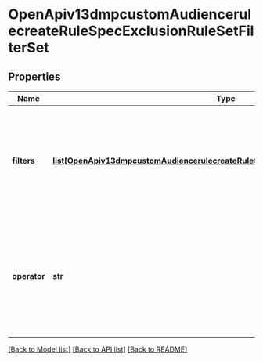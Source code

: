 # OpenApiv13dmpcustomAudiencerulecreateRuleSpecExclusionRuleSetFilterSet

## Properties
Name | Type | Description | Notes
------------ | ------------- | ------------- | -------------
**filters** | [**list[OpenApiv13dmpcustomAudiencerulecreateRuleSpecExclusionRuleSetFilterSetFilters]**](OpenApiv13dmpcustomAudiencerulecreateRuleSpecExclusionRuleSetFilterSetFilters.md) | Required when exclusion_rule_set is passed. An array of filters on previous audience actions and optionally also on URL keywords or parameters. Max size: 1. | [required] 
**operator** | **str** | Required when exclusion_rule_set is passed. Operator between filters in the filters object array. Enum value: OR. Within each exclusion rule, you can only specify one object in filters. | [required] 

[[Back to Model list]](../README.md#documentation-for-models) [[Back to API list]](../README.md#documentation-for-api-endpoints) [[Back to README]](../README.md)


